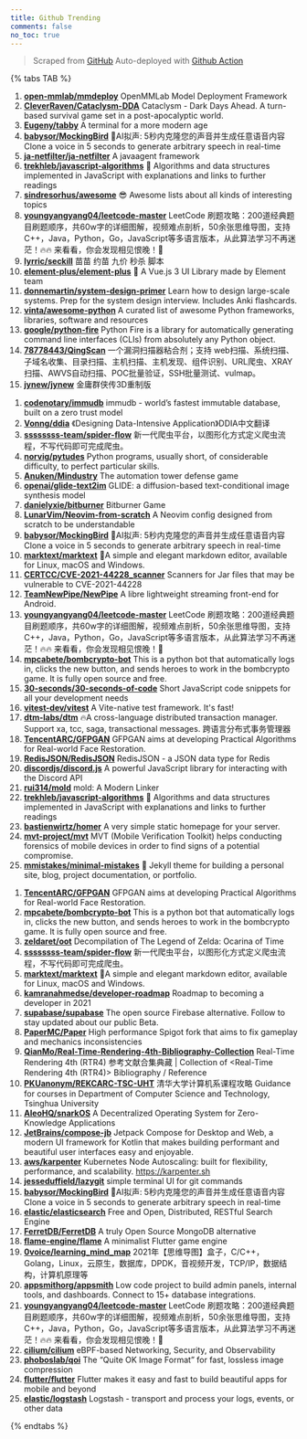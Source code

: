```yaml
---
title: Github Trending
comments: false
no_toc: true
---
```


> Scraped from [GitHub](https://github.com/trending)
Auto-deployed with [Github Action](https://docs.github.com/en/actions)

{% tabs TAB %}
<!-- tab Daily -->
1. [**open-mmlab/mmdeploy**](https://github.com/open-mmlab/mmdeploy)
OpenMMLab Model Deployment Framework
2. [**CleverRaven/Cataclysm-DDA**](https://github.com/CleverRaven/Cataclysm-DDA)
Cataclysm - Dark Days Ahead. A turn-based survival game set in a post-apocalyptic world.
3. [**Eugeny/tabby**](https://github.com/Eugeny/tabby)
A terminal for a more modern age
4. [**babysor/MockingBird**](https://github.com/babysor/MockingBird)
🚀AI拟声: 5秒内克隆您的声音并生成任意语音内容 Clone a voice in 5 seconds to generate arbitrary speech in real-time
5. [**ja-netfilter/ja-netfilter**](https://github.com/ja-netfilter/ja-netfilter)
A javaagent framework
6. [**trekhleb/javascript-algorithms**](https://github.com/trekhleb/javascript-algorithms)
📝 Algorithms and data structures implemented in JavaScript with explanations and links to further readings
7. [**sindresorhus/awesome**](https://github.com/sindresorhus/awesome)
😎 Awesome lists about all kinds of interesting topics
8. [**youngyangyang04/leetcode-master**](https://github.com/youngyangyang04/leetcode-master)
LeetCode 刷题攻略：200道经典题目刷题顺序，共60w字的详细图解，视频难点剖析，50余张思维导图，支持C++，Java，Python，Go，JavaScript等多语言版本，从此算法学习不再迷茫！🔥🔥 来看看，你会发现相见恨晚！🚀
9. [**lyrric/seckill**](https://github.com/lyrric/seckill)
苗苗 约苗 九价 秒杀 脚本
10. [**element-plus/element-plus**](https://github.com/element-plus/element-plus)
🎉 A Vue.js 3 UI Library made by Element team
11. [**donnemartin/system-design-primer**](https://github.com/donnemartin/system-design-primer)
Learn how to design large-scale systems. Prep for the system design interview. Includes Anki flashcards.
12. [**vinta/awesome-python**](https://github.com/vinta/awesome-python)
A curated list of awesome Python frameworks, libraries, software and resources
13. [**google/python-fire**](https://github.com/google/python-fire)
Python Fire is a library for automatically generating command line interfaces (CLIs) from absolutely any Python object.
14. [**78778443/QingScan**](https://github.com/78778443/QingScan)
一个漏洞扫描器粘合剂；支持 web扫描、系统扫描、子域名收集、目录扫描、主机扫描、主机发现、组件识别、URL爬虫、XRAY扫描、AWVS自动扫描、POC批量验证，SSH批量测试、vulmap。
15. [**jynew/jynew**](https://github.com/jynew/jynew)
金庸群侠传3D重制版
<!-- endtab -->
<!-- tab Weekly -->
1. [**codenotary/immudb**](https://github.com/codenotary/immudb)
immudb - world’s fastest immutable database, built on a zero trust model
2. [**Vonng/ddia**](https://github.com/Vonng/ddia)
《Designing Data-Intensive Application》DDIA中文翻译
3. [**ssssssss-team/spider-flow**](https://github.com/ssssssss-team/spider-flow)
新一代爬虫平台，以图形化方式定义爬虫流程，不写代码即可完成爬虫。
4. [**norvig/pytudes**](https://github.com/norvig/pytudes)
Python programs, usually short, of considerable difficulty, to perfect particular skills.
5. [**Anuken/Mindustry**](https://github.com/Anuken/Mindustry)
The automation tower defense game
6. [**openai/glide-text2im**](https://github.com/openai/glide-text2im)
GLIDE: a diffusion-based text-conditional image synthesis model
7. [**danielyxie/bitburner**](https://github.com/danielyxie/bitburner)
Bitburner Game
8. [**LunarVim/Neovim-from-scratch**](https://github.com/LunarVim/Neovim-from-scratch)
A Neovim config designed from scratch to be understandable
9. [**babysor/MockingBird**](https://github.com/babysor/MockingBird)
🚀AI拟声: 5秒内克隆您的声音并生成任意语音内容 Clone a voice in 5 seconds to generate arbitrary speech in real-time
10. [**marktext/marktext**](https://github.com/marktext/marktext)
📝A simple and elegant markdown editor, available for Linux, macOS and Windows.
11. [**CERTCC/CVE-2021-44228_scanner**](https://github.com/CERTCC/CVE-2021-44228_scanner)
Scanners for Jar files that may be vulnerable to CVE-2021-44228
12. [**TeamNewPipe/NewPipe**](https://github.com/TeamNewPipe/NewPipe)
A libre lightweight streaming front-end for Android.
13. [**youngyangyang04/leetcode-master**](https://github.com/youngyangyang04/leetcode-master)
LeetCode 刷题攻略：200道经典题目刷题顺序，共60w字的详细图解，视频难点剖析，50余张思维导图，支持C++，Java，Python，Go，JavaScript等多语言版本，从此算法学习不再迷茫！🔥🔥 来看看，你会发现相见恨晚！🚀
14. [**mpcabete/bombcrypto-bot**](https://github.com/mpcabete/bombcrypto-bot)
This is a python bot that automatically logs in, clicks the new button, and sends heroes to work in the bombcrypto game. It is fully open source and free.
15. [**30-seconds/30-seconds-of-code**](https://github.com/30-seconds/30-seconds-of-code)
Short JavaScript code snippets for all your development needs
16. [**vitest-dev/vitest**](https://github.com/vitest-dev/vitest)
A Vite-native test framework. It's fast!
17. [**dtm-labs/dtm**](https://github.com/dtm-labs/dtm)
🔥A cross-language distributed transaction manager. Support xa, tcc, saga, transactional messages. 跨语言分布式事务管理器
18. [**TencentARC/GFPGAN**](https://github.com/TencentARC/GFPGAN)
GFPGAN aims at developing Practical Algorithms for Real-world Face Restoration.
19. [**RedisJSON/RedisJSON**](https://github.com/RedisJSON/RedisJSON)
RedisJSON - a JSON data type for Redis
20. [**discordjs/discord.js**](https://github.com/discordjs/discord.js)
A powerful JavaScript library for interacting with the Discord API
21. [**rui314/mold**](https://github.com/rui314/mold)
mold: A Modern Linker
22. [**trekhleb/javascript-algorithms**](https://github.com/trekhleb/javascript-algorithms)
📝 Algorithms and data structures implemented in JavaScript with explanations and links to further readings
23. [**bastienwirtz/homer**](https://github.com/bastienwirtz/homer)
A very simple static homepage for your server.
24. [**mvt-project/mvt**](https://github.com/mvt-project/mvt)
MVT (Mobile Verification Toolkit) helps conducting forensics of mobile devices in order to find signs of a potential compromise.
25. [**mmistakes/minimal-mistakes**](https://github.com/mmistakes/minimal-mistakes)
📐 Jekyll theme for building a personal site, blog, project documentation, or portfolio.
<!-- endtab -->
<!-- tab Monthly -->
1. [**TencentARC/GFPGAN**](https://github.com/TencentARC/GFPGAN)
GFPGAN aims at developing Practical Algorithms for Real-world Face Restoration.
2. [**mpcabete/bombcrypto-bot**](https://github.com/mpcabete/bombcrypto-bot)
This is a python bot that automatically logs in, clicks the new button, and sends heroes to work in the bombcrypto game. It is fully open source and free.
3. [**zeldaret/oot**](https://github.com/zeldaret/oot)
Decompilation of The Legend of Zelda: Ocarina of Time
4. [**ssssssss-team/spider-flow**](https://github.com/ssssssss-team/spider-flow)
新一代爬虫平台，以图形化方式定义爬虫流程，不写代码即可完成爬虫。
5. [**marktext/marktext**](https://github.com/marktext/marktext)
📝A simple and elegant markdown editor, available for Linux, macOS and Windows.
6. [**kamranahmedse/developer-roadmap**](https://github.com/kamranahmedse/developer-roadmap)
Roadmap to becoming a developer in 2021
7. [**supabase/supabase**](https://github.com/supabase/supabase)
The open source Firebase alternative. Follow to stay updated about our public Beta.
8. [**PaperMC/Paper**](https://github.com/PaperMC/Paper)
High performance Spigot fork that aims to fix gameplay and mechanics inconsistencies
9. [**QianMo/Real-Time-Rendering-4th-Bibliography-Collection**](https://github.com/QianMo/Real-Time-Rendering-4th-Bibliography-Collection)
Real-Time Rendering 4th (RTR4) 参考文献合集典藏 | Collection of <Real-Time Rendering 4th (RTR4)> Bibliography / Reference
10. [**PKUanonym/REKCARC-TSC-UHT**](https://github.com/PKUanonym/REKCARC-TSC-UHT)
清华大学计算机系课程攻略 Guidance for courses in Department of Computer Science and Technology, Tsinghua University
11. [**AleoHQ/snarkOS**](https://github.com/AleoHQ/snarkOS)
A Decentralized Operating System for Zero-Knowledge Applications
12. [**JetBrains/compose-jb**](https://github.com/JetBrains/compose-jb)
Jetpack Compose for Desktop and Web, a modern UI framework for Kotlin that makes building performant and beautiful user interfaces easy and enjoyable.
13. [**aws/karpenter**](https://github.com/aws/karpenter)
Kubernetes Node Autoscaling: built for flexibility, performance, and scalability. https://karpenter.sh
14. [**jesseduffield/lazygit**](https://github.com/jesseduffield/lazygit)
simple terminal UI for git commands
15. [**babysor/MockingBird**](https://github.com/babysor/MockingBird)
🚀AI拟声: 5秒内克隆您的声音并生成任意语音内容 Clone a voice in 5 seconds to generate arbitrary speech in real-time
16. [**elastic/elasticsearch**](https://github.com/elastic/elasticsearch)
Free and Open, Distributed, RESTful Search Engine
17. [**FerretDB/FerretDB**](https://github.com/FerretDB/FerretDB)
A truly Open Source MongoDB alternative
18. [**flame-engine/flame**](https://github.com/flame-engine/flame)
A minimalist Flutter game engine
19. [**0voice/learning_mind_map**](https://github.com/0voice/learning_mind_map)
2021年【思维导图】盒子，C/C++，Golang，Linux，云原生，数据库，DPDK，音视频开发，TCP/IP，数据结构，计算机原理等
20. [**appsmithorg/appsmith**](https://github.com/appsmithorg/appsmith)
Low code project to build admin panels, internal tools, and dashboards. Connect to 15+ database integrations.
21. [**youngyangyang04/leetcode-master**](https://github.com/youngyangyang04/leetcode-master)
LeetCode 刷题攻略：200道经典题目刷题顺序，共60w字的详细图解，视频难点剖析，50余张思维导图，支持C++，Java，Python，Go，JavaScript等多语言版本，从此算法学习不再迷茫！🔥🔥 来看看，你会发现相见恨晚！🚀
22. [**cilium/cilium**](https://github.com/cilium/cilium)
eBPF-based Networking, Security, and Observability
23. [**phoboslab/qoi**](https://github.com/phoboslab/qoi)
The “Quite OK Image Format” for fast, lossless image compression
24. [**flutter/flutter**](https://github.com/flutter/flutter)
Flutter makes it easy and fast to build beautiful apps for mobile and beyond
25. [**elastic/logstash**](https://github.com/elastic/logstash)
Logstash - transport and process your logs, events, or other data
<!-- endtab -->
{% endtabs %}
